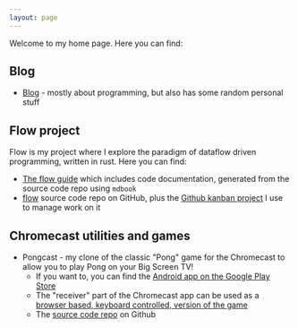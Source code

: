 ```yaml
---
layout: page
---
```


Welcome to my home page. Here you can find:

## Blog
* [Blog](/blog) - mostly about programming, but also has some random personal stuff

## Flow project
Flow is my project where I explore the paradigm of dataflow driven programming, written in rust. 
Here you can find:
* [The flow guide](http://andrewdavidmackenzie.github.io/flow/docs/book_intro.html) which includes code documentation, 
  generated from the
  source code repo using `mdbook`
* [flow](https://github.com/andrewdavidmackenzie/flow/) source code repo on GitHub, plus the
  [Github kanban project](https://github.com/andrewdavidmackenzie/flow/projects/2) I use to manage work on it
  
## Chromecast utilities and games
* Pongcast - my clone of the classic "Pong" game for the Chromecast to allow you to play Pong on your Big Screen TV!
    * If you want to, you can find the [Android app on the Google Play Store](https://play.google.com/store/apps/details?id=net.mackenzie.pongcast)
    * The "receiver" part of the Chromecast app can be used as a [browser based, keyboard controlled, version of the game](http://andrewdavidmackenzie.github.io/pongcast)
    * The [source code repo](https://github.com/andrewdavidmackenzie/pongcast) on Github
  
[comment]: <> (* TestCast &#40;[Android App on PlayStore]&#40;https://play.google.com/store/sapps/details?id=net.mackenzie.testcast&#41; and [receiver app]&#40;https://github.com/andrewdavidmackenzie/testcast&#41;&#41;)

[comment]: <> (* SnakeCast &#40;[Android App on PlayStore]&#40;https://play.google.com/store/search?q=snakecast&#41; and [receiver app]&#40;https://github.com/andrewdavidmackenzie/snakecast&#41;&#41;)
